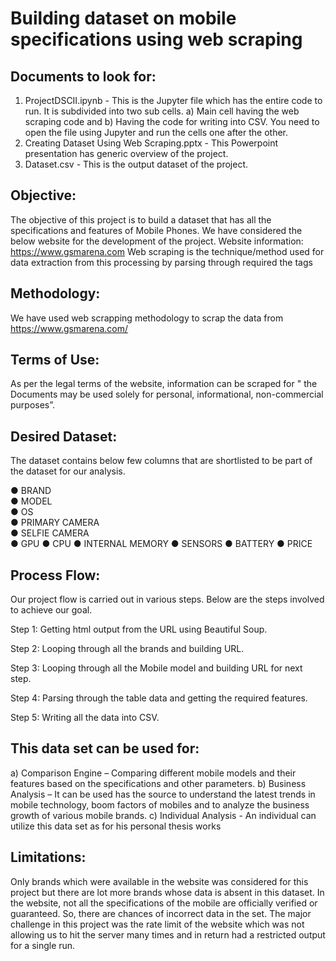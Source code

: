 # Building dataset on mobile specifications using web scraping 
## Documents to look for:
1) ProjectDSCII.ipynb - This is the Jupyter file which has the entire code to run. It is subdivided into two sub cells.
       a) Main cell having the web scraping code and 
       b) Having the code for writing into CSV. You need to open the file using Jupyter and run the cells one after the other.
2) Creating Dataset Using Web Scraping.pptx - This Powerpoint presentation has generic overview of the project.
3) Dataset.csv - This is the output dataset of the project.

## Objective:

The objective of this project is to build a dataset that has all the specifications and features of Mobile Phones. We have considered the below website for the development of the project. Website information: https://www.gsmarena.com 
Web scraping is the technique/method used for data extraction from this processing by parsing through required the tags

## Methodology:

We have used web scrapping methodology to scrap the data from https://www.gsmarena.com/

## Terms of Use:

As per the legal terms of the website, information can be scraped for " the  Documents may be used solely for personal, informational, non-commercial purposes”.

## Desired Dataset:

The dataset contains below few columns that are shortlisted to be part of the dataset for our analysis.

●	BRAND	
●	MODEL	
●	OS	
●	PRIMARY CAMERA	
●	SELFIE CAMERA	
●	GPU	
●	CPU	
●	INTERNAL MEMORY	
●	SENSORS	
●	BATTERY
●	PRICE

## Process Flow:

Our project flow is carried out in various steps. Below are the steps involved to achieve our goal.

Step 1: Getting html output from the URL using Beautiful Soup.

Step 2: Looping through all the brands and building URL.

Step 3: Looping through all the Mobile model and building URL for next step.

Step 4: Parsing through the table data and getting the required features.

Step 5: Writing all the data into CSV.

## This data set can be used for:

a)	Comparison Engine – Comparing different mobile models and their features based on the specifications and other parameters.
b)	Business Analysis – It can be used has the source to understand the latest trends in mobile technology, boom factors of mobiles and to analyze the business growth of various mobile brands.
c)	Individual Analysis - An individual can utilize this data set as for his personal thesis works

## Limitations:

Only brands which were available in the website was considered for this project but there are lot more brands whose data is absent in this dataset. 
In the website, not all the specifications of the mobile are officially verified or guaranteed. So, there are chances of incorrect data in the set. 
The major challenge in this project was the rate limit of the website which was not allowing us to hit the server many times and in return had a restricted output for a single run.



